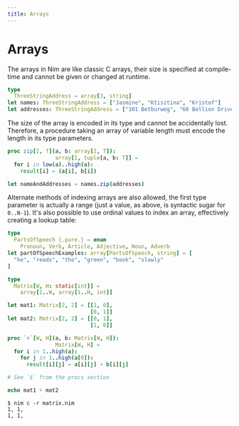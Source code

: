 ```yaml
---
title: Arrays
---
```


# Arrays

The arrays in Nim are like classic C arrays, their size is specified at compile-time and cannot be given or changed at runtime.

``` nim
type
  ThreeStringAddress = array[3, string]
let names: ThreeStringAddress = ["Jasmine", "Ktisztina", "Kristof"]
let addresses: ThreeStringAddress = ["101 Betburweg", "66 Bellion Drive", "194 Laarderweg"]
```

The size of the array is encoded in its type and cannot be accidentally lost. Therefore, a procedure taking an array of variable length must encode the length in its type parameters.

``` nim
proc zip[I, T](a, b: array[I, T]):
               array[I, tuple[a, b: T]] =
  for i in low(a)..high(a):
    result[i] = (a[i], b[i])

let nameAndAddresses = names.zip(addresses)
```

Alternate methods of indexing arrays are also allowed, the first type parameter is actually a range (just a value, as above, is syntactic sugar for `0..N-1`). It's also possible to use ordinal values to index an array, effectively creating a lookup table:

``` nim
type
  PartsOfSpeech {.pure.} = enum
    Pronoun, Verb, Article, Adjective, Noun, Adverb
let partOfSpeechExamples: array[PartsOfSpeech, string] = [
  "he", "reads", "the", "green", "book", "slowly"
]
```

``` nim
type
  Matrix[W, H: static[int]] =
    array[1..W, array[1..H, int]]

let mat1: Matrix[2, 2] = [[1, 0],
                          [0, 1]]
let mat2: Matrix[2, 2] = [[0, 1],
                          [1, 0]]

proc `+`[W, H](a, b: Matrix[W, H]):
               Matrix[W, H] =
  for i in 1..high(a):
    for j in 1..high(a[0]):
      result[i][j] = a[i][j] + b[i][j]

# See `$` from the procs section

echo mat1 + mat2
```

``` console
$ nim c -r matrix.nim
1, 1, 
1, 1, 

```
